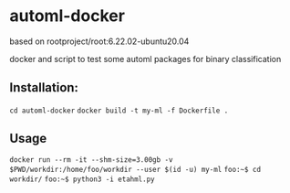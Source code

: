 # automl-docker

based on rootproject/root:6.22.02-ubuntu20.04

docker and script to test some automl packages for binary classification 

## Installation:

`cd automl-docker`
`docker build -t my-ml -f Dockerfile .`

## Usage 

`docker run --rm -it --shm-size=3.00gb -v $PWD/workdir:/home/foo/workdir --user $(id -u) my-ml` 
`foo:~$ cd workdir/`
`foo:~$ python3 -i etahml.py`

